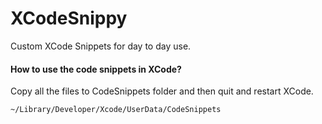 XCodeSnippy
=============

Custom XCode Snippets for day to day use.

#### How to use the code snippets in XCode?

Copy all the files to CodeSnippets folder and then quit and restart XCode.

    ~/Library/Developer/Xcode/UserData/CodeSnippets
    
